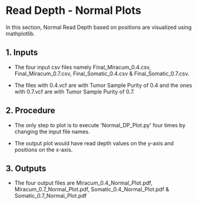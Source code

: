 # Read Depth - Normal Plots

In this section, Normal Read Depth based on positions are visualized using mathplotlib.

## 1. Inputs

* The four input csv files namely Final_Miracum_0.4.csv, Final_Miracum_0.7.csv, Final_Somatic_0.4.csv & Final_Somatic_0.7.csv.

* The files with 0.4.vcf are with Tumor Sample Purity of 0.4 and the ones with 0.7.vcf are with Tumor Sample Purity of 0.7.

## 2. Procedure

* The only step to plot is to execute 'Normal_DP_Plot.py' four times by changing the input file names.

* The output plot would have read depth values on the y-axis and positions on the x-axis.

## 3. Outputs

* The four output files are Miracum_0.4_Normal_Plot.pdf, Miracum_0.7_Normal_Plot.pdf, Somatic_0.4_Normal_Plot.pdf & Somatic_0.7_Normal_Plot.pdf
